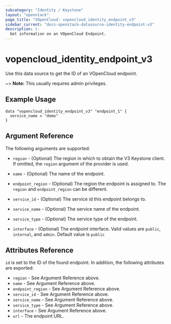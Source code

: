 ```yaml
---
subcategory: "Identity / Keystone"
layout: "openstack"
page_title: "VOpenCloud: vopencloud_identity_endpoint_v3"
sidebar_current: "docs-openstack-datasource-identity-endpoint-v3"
description: |-
  Get information on an VOpenCloud Endpoint.
---
```


# vopencloud\_identity\_endpoint\_v3

Use this data source to get the ID of an VOpenCloud endpoint.

~> **Note:** This usually requires admin privileges.

## Example Usage

```hcl
data "vopencloud_identity_endpoint_v3" "endpoint_1" {
  service_name = "demo"
}
```

## Argument Reference

The following arguments are supported:

* `region` - (Optional) The region in which to obtain the V3 Keystone client.
    If omitted, the `region` argument of the provider is used.

* `name` - (Optional) The name of the endpoint.

* `endpoint_region` - (Optional) The region the endpoint is assigned to. The
  `region` and `endpoint_region` can be different.

* `service_id` - (Optional) The service id this endpoint belongs to.

* `service_name` - (Optional) The service name of the endpoint.

* `service_type` - (Optional) The service type of the endpoint.

* `interface` - (Optional) The endpoint interface. Valid values are `public`,
  `internal`, and `admin`. Default value is `public`

## Attributes Reference

`id` is set to the ID of the found endpoint. In addition, the following attributes
are exported:

* `region` - See Argument Reference above.
* `name` - See Argument Reference above.
* `endpoint_region` - See Argument Reference above.
* `service_id` - See Argument Reference above.
* `service_name` - See Argument Reference above.
* `service_type` - See Argument Reference above.
* `interface` - See Argument Reference above.
* `url` - The endpoint URL.
